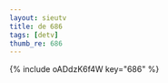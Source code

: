```yaml
--- 
layout: sieutv
title: de 686
tags: [detv]
thumb_re: 686
---
```

{% include oADdzK6f4W key="686" %} 
